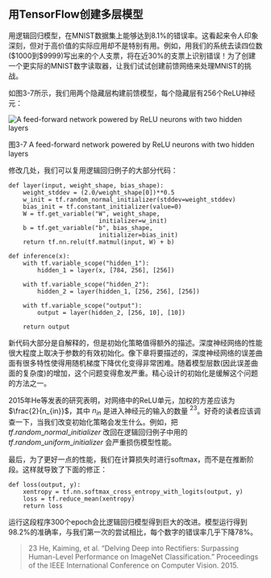 ## 用TensorFlow创建多层模型
用逻辑回归模型，在MNIST数据集上能够达到8.1%的错误率。这看起来令人印象深刻，但对于高价值的实际应用却不是特别有用。例如，用我们的系统去读四位数(\$1000到\$9999)写出来的个人支票，将在近30%的支票上识别错误！为了创建一个更实际的MNIST数字读取器，让我们试试创建前馈网络来处理MNIST的挑战。

如图3-7所示，我们用两个隐藏层构建前馈模型，每个隐藏层有256个ReLU神经元：

![A feed-forward network powered by ReLU neurons with two hidden layers](https://github.com/lucasbyAI/Fundamental_of_Deep_Learning_ZH/blob/master/images_folder/Fig3-7.png?raw=true)

图3-7 A feed-forward network powered by ReLU neurons with two hidden layers

修改几处，我们可以复用逻辑回归例子的大部分代码：

```
def layer(input, weight_shape, bias_shape):
    weight_stddev = (2.0/weight_shape[0])**0.5
    w_init = tf.random_normal_initializer(stddev=weight_stddev)
    bias_init = tf.constant_initializer(value=0)
    W = tf.get_variable("W", weight_shape,
                         initializer=w_init)
    b = tf.get_variable("b", bias_shape,
                         initializer=bias_init)
    return tf.nn.relu(tf.matmul(input, W) + b)

def inference(x):
    with tf.variable_scope("hidden_1"):
        hidden_1 = layer(x, [784, 256], [256])

    with tf.variable_scope("hidden_2"):
        hidden_2 = layer(hidden_1, [256, 256], [256])

    with tf.variable_scope("output"):
        output = layer(hidden_2, [256, 10], [10])

    return output
```

新代码大部分是自解释的，但是初始化策略值得额外的描述。深度神经网络的性能很大程度上取决于参数的有效初始化。像下章将要描述的，深度神经网络的误差曲面有很多特性使得用随机梯度下降优化变得非常困难。随着模型层数(因此误差曲面的复杂度)的增加，这个问题变得愈发严重。精心设计的初始化是缓解这个问题的方法之一。

2015年He等发表的研究表明，对网络中的ReLU单元，加权的方差应该为 $\frac{2}{n_{in}}$，其中 $n_{in}$ 是进入神经元的输入的数量 $^{23}$。好奇的读者应该调查一下，当我们改变初始化策略会发生什么。例如，把 $tf.random\_normal\_initializer$ 改回在逻辑回归例子中用的 $tf.random\_uniform\_initializer$ 会严重损伤模型性能。

最后，为了更好一点的性能，我们在计算损失时进行softmax，而不是在推断阶段。这样就导致了下面的修正：

```
def loss(output, y):
    xentropy = tf.nn.softmax_cross_entropy_with_logits(output, y)
    loss = tf.reduce_mean(xentropy)
    return loss
```

运行这段程序300个epoch会比逻辑回归模型得到巨大的改进。模型运行得到98.2%的准确率，与我们第一次的尝试相比，每个数字的错误率几乎下降78%。

> 23 He, Kaiming, et al. “Delving Deep into Rectifiers: Surpassing Human-Level Performance on ImageNet Classification.” Proceedings of the IEEE International Conference on Computer Vision. 2015.
